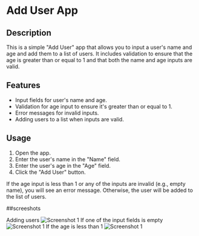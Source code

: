 # Add User App

## Description

This is a simple "Add User" app that allows you to input a user's name and age and add them to a list of users. It includes validation to ensure that the age is greater than or equal to 1 and that both the name and age inputs are valid.

## Features

- Input fields for user's name and age.
- Validation for age input to ensure it's greater than or equal to 1.
- Error messages for invalid inputs.
- Adding users to a list when inputs are valid.

## Usage

1. Open the app.
2. Enter the user's name in the "Name" field.
3. Enter the user's age in the "Age" field.
4. Click the "Add User" button.

If the age input is less than 1 or any of the inputs are invalid (e.g., empty name), you will see an error message. Otherwise, the user will be added to the list of users.

##screeshots

Adding users 
![Screenshot 1](screenshots/screenshot1.png)
If one of the input fields is empty
![Screenshot 1](screenshots/screenshot1.png)
If the age is less than 1
![Screenshot 1](screenshots/screenshot1.png)
